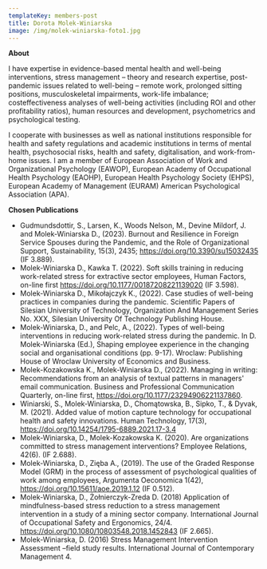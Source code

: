 ```yaml
---
templateKey: members-post
title: Dorota Molek-Winiarska
image: /img/molek-winiarska-foto1.jpg
---
```

**A﻿bout**

I have expertise in evidence-based mental health and well-being interventions, stress management – theory and research expertise, post-pandemic issues related to well-being – remote work, prolonged sitting positions, musculoskeletal impairments, work-life imbalance; costeffectiveness analyses of well-being activities (including ROI and other profitability ratios), human resources and development, psychometrics and psychological testing. 

I cooperate with businesses as well as national institutions responsible for health and safety regulations and academic institutions in terms of mental health, psychosocial risks, health and safety, digitalisation, and work-from-home issues. I am a member of European Association of Work and Organizational Psychology (EAWOP), European Academy of Occupational Health Psychology (EAOHP), European Health Psychology Society (EHPS), European Academy of Management (EURAM) American Psychological Association (APA). 

**Chosen Publications**

* Gudmundsdottir, S., Larsen, K., Woods Nelson, M., Devine Mildorf, J. and Molek-Winiarska D., (2023). Burnout and Resilience in Foreign Service Spouses during the Pandemic, and the Role of Organizational Support, Sustainability, 15(3), 2435; https://doi.org/10.3390/su15032435 (IF 3.889).
* Molek-Winiarska D., Kawka T. (2022). Soft skills training in reducing work-related stress for extractive sector employees, Human Factors, on-line first https://doi.org/10.1177/00187208221139020 (IF 3.598).
*  Molek-Winiarska D., Mikołajczyk K., (2022). Case studies of well-being practices in companies during the pandemic. Scientific Papers of Silesian University of Technology, Organization And Management Series No. XXX, Silesian University Of Technology Publishing House.
* Molek-Winiarska, D., and Pelc, A., (2022). Types of well-being interventions in reducing work-related stress during the pandemic. In D. Molek-Winiarska (Ed.), Shaping employee experience in the changing social and organisational conditions (pp. 9-17). Wroclaw: Publishing House of Wroclaw University of Economics and Business.
* Molek-Kozakowska K., Molek-Winiarska D., (2022). Managing in writing: Recommendations from an analysis of textual patterns in managers' email communication. Business and Professional Communication Quarterly, on-line first, https://doi.org/10.1177/23294906221137860.
* Winiarski, S., Molek-Winiarska, D., Chomątowska, B., Sipko, T., & Dyvak, M. (2021). Added value of motion capture technology for occupational health and safety innovations. Human Technology, 17(3), https://doi.org/10.14254/1795-6889.2021.17-3.4
* Molek-Winiarska, D., Molek-Kozakowska K. (2020). Are organizations committed to stress management interventions? Employee Relations, 42(6). (IF 2.688).
* Molek-Winiarska, D., Zięba A., (2019). The use of the Graded Response Model (GRM) in the process of assessment of psychological qualities of work among employees, Argumenta Oeconomica 1(42), https://doi.org/10.15611/aoe.2019.1.12 (IF 0.512).
* Molek-Winiarska, D., Żołnierczyk-Zreda D. (2018) Application of mindfulness-based stress reduction to a stress management intervention in a study of a mining sector company. International Journal of Occupational Safety and Ergonomics, 24/4. https://doi.org/10.1080/10803548.2018.1452843 (IF 2.665).
* Molek-Winiarska, D. (2016) Stress Management Intervention Assessment –field study results. International Journal of Contemporary Management 4.